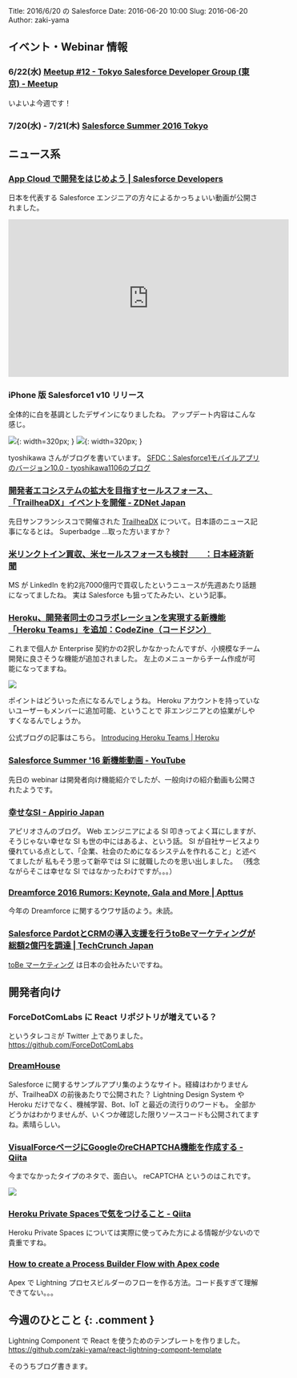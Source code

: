 Title: 2016/6/20 の Salesforce
Date: 2016-06-20 10:00
Slug: 2016-06-20
Author: zaki-yama

## イベント・Webinar 情報

### 6/22(水) [Meetup #12 - Tokyo Salesforce Developer Group (東京) - Meetup](http://www.meetup.com/ja-JP/Tokyo-Salesforce-Developer-Group/events/231238976/)

いよいよ今週です！

### 7/20(水) - 7/21(木) [Salesforce Summer 2016 Tokyo](http://eventjp.salesforce.com/?dis=dev)


## ニュース系

### [App Cloud で開発をはじめよう | Salesforce Developers](https://developer.salesforce.com/pages/developerfilm?d=7010M000000Z1zK)

日本を代表する Salesforce エンジニアの方々によるかっちょいい動画が公開されました。

<iframe width="560" height="315" src="https://www.youtube.com/embed/p8NSkd0secY" frameborder="0" allowfullscreen></iframe>

### iPhone 版 Salesforce1 v10 リリース

全体的に白を基調としたデザインになりましたね。
アップデート内容はこんな感じ。

![]({filename}/images/2016-06-20/S1-1.PNG){: width=320px; }
![]({filename}/images/2016-06-20/S1-2.PNG){: width=320px; }

tyoshikawa さんがブログを書いています。
[SFDC：Salesforce1モバイルアプリのバージョン10.0 - tyoshikawa1106のブログ](http://tyoshikawa1106.hatenablog.com/entry/2016/06/18/164829)

### [開発者エコシステムの拡大を目指すセールスフォース、「TrailheaDX」イベントを開催 - ZDNet Japan](http://japan.zdnet.com/article/35083932/)

先日サンフランシスコで開催された [TrailheaDX](https://developer.salesforce.com/trailheadx) について。日本語のニュース記事になるとは。
Superbadge ...取った方いますか？

### [米リンクトイン買収、米セールスフォースも検討　　：日本経済新聞](http://www.nikkei.com/article/DGXLASGN18H0Q_Y6A610C1000000/)

MS が LinkedIn を約2兆7000億円で買収したというニュースが先週あたり話題になってましたね。
実は Salesforce も狙ってたみたい、という記事。

### [Heroku、開発者同士のコラボレーションを実現する新機能「Heroku Teams」を追加：CodeZine（コードジン）](http://codezine.jp/article/detail/9488)

これまで個人か Enterprise 契約かの2択しかなかったんですが、小規模なチーム開発に良さそうな機能が追加されました。
左上のメニューからチーム作成が可能になってますね。

![]({filename}/images/2016-06-20/heroku-teams.png)

ポイントはどういった点になるんでしょうね。
Heroku アカウントを持っていないユーザーもメンバーに追加可能、ということで
非エンジニアとの協業がしやすくなるんでしょうか。

公式ブログの記事はこちら。
[Introducing Heroku Teams | Heroku](https://blog.heroku.com/archives/2016/6/9/heroku-teams)

### [Salesforce Summer '16 新機能動画 - YouTube](https://www.youtube.com/playlist?list=PL8PorHNw824775rX3QSLguBUVdtWiZ1Fs)

先日の webinar は開発者向け機能紹介でしたが、一般向けの紹介動画も公開されたようです。

### [幸せなSI - Appirio Japan](http://appirio.co.jp/category/business-blog/2016/06/happy-si/)

アピリオさんのブログ。
Web エンジニアによる SI 叩きってよく耳にしますが、そうじゃない幸せな SI も世の中にはあるよ、という話。
SI が自社サービスより優れている点として、「企業、社会のためになるシステムを作れること」と述べてましたが
私もそう思って新卒では SI に就職したのを思い出しました。
（残念ながらそこは幸せな SI ではなかったわけですが。。。）

### [Dreamforce 2016 Rumors: Keynote, Gala and More | Apttus](http://apttus.com/blog/dreamforce-2016-rumors-keynote-gala/)

今年の Dreamforce に関するウワサ話のよう。未読。

### [Salesforce PardotとCRMの導入支援を行うtoBeマーケティングが総額2億円を調達 | TechCrunch Japan](http://jp.techcrunch.com/2016/06/14/tobe-marketing-raises-200m-yen/)

[toBe マーケティング](https://tobem.jp) は日本の会社みたいですね。

## 開発者向け

### ForceDotComLabs に React リポジトリが増えている？

というタレコミが Twitter 上でありました。
https://github.com/ForceDotComLabs

### [DreamHouse](http://www.dreamhouseapp.io/)

Salesforce に関するサンプルアプリ集のようなサイト。経緯はわかりませんが、TrailheaDX の前後あたりで公開された？
Lightning Design System や Heroku だけでなく、機械学習、Bot、IoT と最近の流行りのワードも。
全部かどうかはわかりませんが、いくつか確認した限りソースコードも公開されてますね。素晴らしい。

### [VisualForceページにGoogleのreCHAPTCHA機能を作成する - Qiita](http://qiita.com/tayo/items/9ef9d244d7faf38b4e8c)

今までなかったタイプのネタで、面白い。
reCAPTCHA というのはこれです。

![]({filename}/images/2016-06-20/reCAPTCHA.png)

### [Heroku Private Spacesで気をつけること - Qiita](http://qiita.com/yusuke6197/items/ede1784a66e981ad31cf)

Heroku Private Spaces については実際に使ってみた方による情報が少ないので貴重ですね。

### [How to create a Process Builder Flow with Apex code](http://www.yucelmoran.com/2016/06/13/how-to-create-a-process-builder-flow-with-apex-code/)

Apex で Lightning プロセスビルダーのフローを作る方法。コード長すぎて理解できてない。。。

## 今週のひとこと {: .comment }

Lightning Component で React を使うためのテンプレートを作りました。
https://github.com/zaki-yama/react-lightning-compont-template

そのうちブログ書きます。
